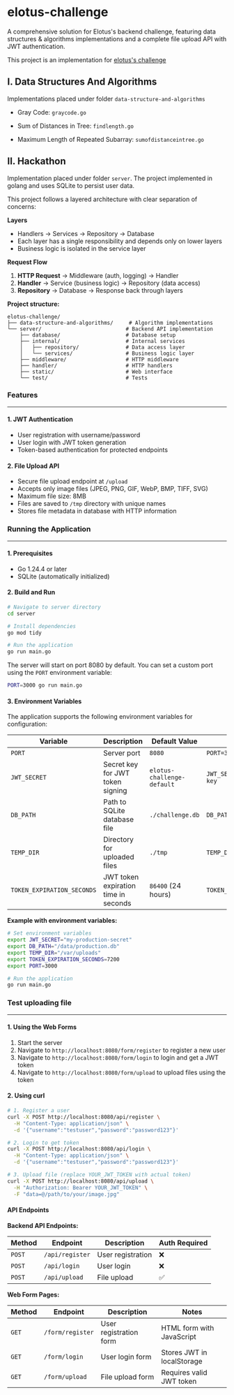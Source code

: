 # elotus-challenge

A comprehensive solution for Elotus's backend challenge, featuring data structures & algorithms implementations and a complete file upload API with JWT authentication.

This project is an implementation for [elotus's challenge](https://github.com/elotusteam/challenges/blob/main/backend.md)

## I. Data Structures And Algorithms
Implementations placed under folder `data-structure-and-algorithms`
- Gray Code: `graycode.go`

- Sum of Distances in Tree: `findlength.go`

- Maximum Length of Repeated Subarray: `sumofdistanceintree.go`

## II. Hackathon

Implementation placed under folder `server`. The project implemented in golang and uses SQLite to persist user data.

This project follows a layered architecture with clear separation of concerns:

**Layers**
- Handlers → Services → Repository → Database
- Each layer has a single responsibility and depends only on lower layers
- Business logic is isolated in the service layer

**Request Flow**
1. **HTTP Request** → Middleware (auth, logging) → Handler
2. **Handler** → Service (business logic) → Repository (data access)
3. **Repository** → Database → Response back through layers

**Project structure:**
```
elotus-challenge/
├── data-structure-and-algorithms/     # Algorithm implementations
└── server/                           # Backend API implementation
    ├── database/                     # Database setup
    ├── internal/                     # Internal services
    │   ├── repository/               # Data access layer
    │   └── services/                 # Business logic layer
    ├── middleware/                   # HTTP middleware
    ├── handler/                      # HTTP handlers
    ├── static/                       # Web interface
    └── test/                         # Tests 
```
### Features
---

#### 1. JWT Authentication
- User registration with username/password
- User login with JWT token generation
- Token-based authentication for protected endpoints

#### 2. File Upload API
- Secure file upload endpoint at `/upload`
- Accepts only image files (JPEG, PNG, GIF, WebP, BMP, TIFF, SVG)
- Maximum file size: 8MB
- Files are saved to `/tmp` directory with unique names
- Stores file metadata in database with HTTP information


### Running the Application
---

#### 1. Prerequisites
- Go 1.24.4 or later
- SQLite (automatically initialized)

#### 2. Build and Run

```bash
# Navigate to server directory
cd server

# Install dependencies
go mod tidy

# Run the application
go run main.go
```

The server will start on port 8080 by default. You can set a custom port using the `PORT` environment variable:

```bash
PORT=3000 go run main.go
```

#### 3. Environment Variables

The application supports the following environment variables for configuration:

| Variable | Description | Default Value | Example |
|----------|-------------|---------------|---------|
| `PORT` | Server port | `8080` | `PORT=3000` |
| `JWT_SECRET` | Secret key for JWT token signing | `elotus-challenge-default` | `JWT_SECRET=my-super-secret-key` |
| `DB_PATH` | Path to SQLite database file | `./challenge.db` | `DB_PATH=/data/app.db` |
| `TEMP_DIR` | Directory for uploaded files | `./tmp` | `TEMP_DIR=/uploads` |
| `TOKEN_EXPIRATION_SECONDS` | JWT token expiration time in seconds | `86400` (24 hours) | `TOKEN_EXPIRATION_SECONDS=3600` |

**Example with environment variables:**

```bash
# Set environment variables
export JWT_SECRET="my-production-secret"
export DB_PATH="/data/production.db"
export TEMP_DIR="/var/uploads"
export TOKEN_EXPIRATION_SECONDS=7200
export PORT=3000

# Run the application
go run main.go
```

### Test uploading file
--- 

#### 1. Using the Web Forms

1. Start the server
2. Navigate to `http://localhost:8080/form/register` to register a new user
3. Navigate to `http://localhost:8080/form/login` to login and get a JWT token
4. Navigate to `http://localhost:8080/form/upload` to upload files using the token

#### 2. Using curl

```bash
# 1. Register a user
curl -X POST http://localhost:8080/api/register \
  -H "Content-Type: application/json" \
  -d '{"username":"testuser","password":"password123"}'

# 2. Login to get token
curl -X POST http://localhost:8080/api/login \
  -H "Content-Type: application/json" \
  -d '{"username":"testuser","password":"password123"}'

# 3. Upload file (replace YOUR_JWT_TOKEN with actual token)
curl -X POST http://localhost:8080/api/upload \
  -H "Authorization: Bearer YOUR_JWT_TOKEN" \
  -F "data=@/path/to/your/image.jpg"
```


#### API Endpoints

**Backend API Endpoints:**

| Method | Endpoint | Description | Auth Required |
|--------|----------|-------------|---------------|
| `POST` | `/api/register` | User registration | ❌ |
| `POST` | `/api/login` | User login | ❌ |
| `POST` | `/api/upload` | File upload | ✅ |

**Web Form Pages:**

| Method | Endpoint | Description | Notes |
|--------|----------|-------------|-------|
| `GET` | `/form/register` | User registration form | HTML form with JavaScript |
| `GET` | `/form/login` | User login form | Stores JWT in localStorage |
| `GET` | `/form/upload` | File upload form | Requires valid JWT token |

